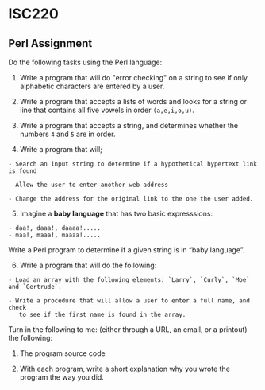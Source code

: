 # ISC220
## Perl Assignment

Do the following tasks using the Perl language:

  1. Write a program that will do "error checking" on a string to see if only alphabetic characters are entered by a user.

  2. Write a program that accepts a lists of words and looks for a string or line that
     contains all five vowels  in order `(a,e,i,o,u)`.

  3. Write a program that accepts a string, and determines whether the numbers
     `4` and `5` are in order.

  4. Write a program that will;

    - Search an input string to determine if a hypothetical hypertext link is found
    
    - Allow the user to enter another web address

    - Change the address for the original link to the one the user added.

  5) Imagine a **baby language** that has two basic expresssions:

    - daa!, daaa!, daaaa!.....
    - maa!, maaa!, maaaa!.....

Write a Perl program to determine if a given string is in “baby language”.

  6. Write a program that will do the following:

    - Load an array with the following elements: `Larry`, `Curly`, `Moe` and `Gertrude`.
    
    - Write a procedure that will allow a user to enter a full name, and check
       to see if the first name is found in the array.

Turn in the following to me: (either through a URL, an email, or a printout) the following:

  1. The program source code

  2. With each program, write a short explanation why you wrote the program the way you did.
